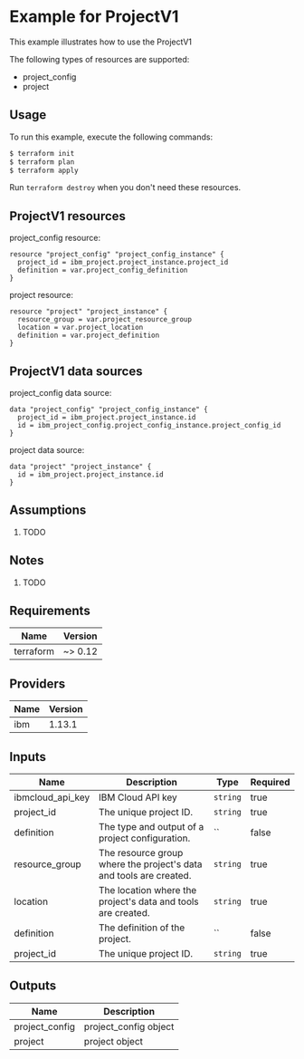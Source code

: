 # Example for ProjectV1

This example illustrates how to use the ProjectV1

The following types of resources are supported:

* project_config
* project

## Usage

To run this example, execute the following commands:

```bash
$ terraform init
$ terraform plan
$ terraform apply
```

Run `terraform destroy` when you don't need these resources.


## ProjectV1 resources

project_config resource:

```hcl
resource "project_config" "project_config_instance" {
  project_id = ibm_project.project_instance.project_id
  definition = var.project_config_definition
}
```
project resource:

```hcl
resource "project" "project_instance" {
  resource_group = var.project_resource_group
  location = var.project_location
  definition = var.project_definition
}
```

## ProjectV1 data sources

project_config data source:

```hcl
data "project_config" "project_config_instance" {
  project_id = ibm_project.project_instance.id
  id = ibm_project_config.project_config_instance.project_config_id
}
```
project data source:

```hcl
data "project" "project_instance" {
  id = ibm_project.project_instance.id
}
```

## Assumptions

1. TODO

## Notes

1. TODO

## Requirements

| Name | Version |
|------|---------|
| terraform | ~> 0.12 |

## Providers

| Name | Version |
|------|---------|
| ibm | 1.13.1 |

## Inputs

| Name | Description | Type | Required |
|------|-------------|------|---------|
| ibmcloud\_api\_key | IBM Cloud API key | `string` | true |
| project_id | The unique project ID. | `string` | true |
| definition | The type and output of a project configuration. | `` | false |
| resource_group | The resource group where the project's data and tools are created. | `string` | true |
| location | The location where the project's data and tools are created. | `string` | true |
| definition | The definition of the project. | `` | false |
| project_id | The unique project ID. | `string` | true |

## Outputs

| Name | Description |
|------|-------------|
| project_config | project_config object |
| project | project object |
